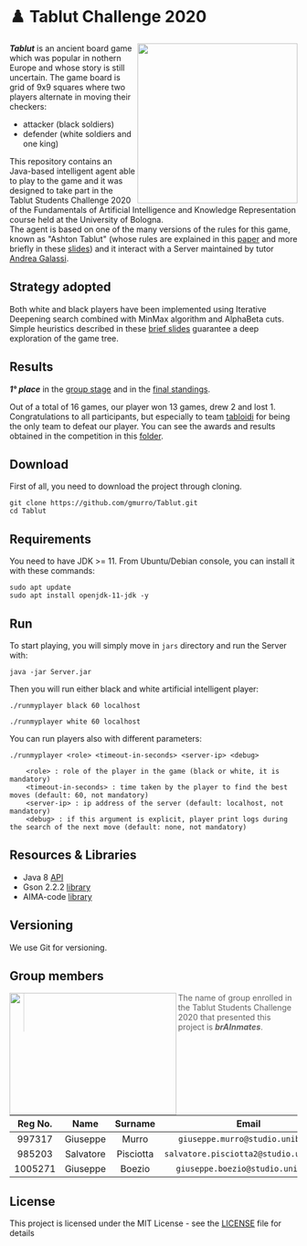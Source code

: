 # :chess_pawn: Tablut Challenge 2020

<img align="right" width="280" height="280" src="src/it/unibo/ai/didattica/competition/tablut/gui/resources/screen.png">

**_Tablut_** is an ancient board game which was popular in nothern Europe and whose story is still uncertain.
The game board is grid of 9x9 squares where two players alternate in moving their checkers:
* attacker (black soldiers) 
* defender (white soldiers and one king)   

This repository contains an Java-based intelligent agent able to play to the game and it was designed to take part in the Tablut Students Challenge 2020 of the Fundamentals of Artificial Intelligence and Knowledge Representation course held at the University of Bologna.                   
The agent is based on one of the many versions of the rules for this game, known as "Ashton Tablut" (whose rules are explained in this [paper](http://ww.aagenielsen.dk/LinnaeusPaper-Longer.pdf) and more briefly in these [slides](TablutChallenge2020-info.pdf)) and it interact with a Server maintained by tutor [Andrea Galassi](https://github.com/AGalassi/TablutCompetition).

## Strategy adopted

Both white and black players have been implemented using Iterative Deepening search combined with MinMax algorithm and AlphaBeta cuts. 
Simple heuristics described in these [brief slides](BrAInmatesTablutPresentation.pdf) guarantee a deep exploration of the game tree.

## Results
**_1° place_** in the [group stage](Results/Partial_results.png) and in the [final standings](Results/Final_results.png). 

Out of a total of 16 games, our player won 13 games, drew 2 and lost 1.
Congratulations to all participants, but especially to team [tabloidi](https://github.com/FedeSpu/TablutCompetition) for being the only team to defeat our player.
You can see the awards and results obtained in the competition in this [folder](Results).

## Download

First of all, you need to download the project through cloning.

```console
git clone https://github.com/gmurro/Tablut.git
cd Tablut
```

## Requirements

You need to have JDK >= 11. From Ubuntu/Debian console, you can install it with these commands:
```console
sudo apt update
sudo apt install openjdk-11-jdk -y
```

## Run

To start playing, you will simply move in `jars` directory and run the Server with:
```console
java -jar Server.jar
```
Then you will run either black and white artificial intelligent player:
```console
./runmyplayer black 60 localhost
```
```console
./runmyplayer white 60 localhost
```

You can run players also with different parameters:
```console
./runmyplayer <role> <timeout-in-seconds> <server-ip> <debug>
    
    <role> : role of the player in the game (black or white, it is mandatory)
    <timeout-in-seconds> : time taken by the player to find the best moves (default: 60, not mandatory)
    <server-ip> : ip address of the server (default: localhost, not mandatory)
    <debug> : if this argument is explicit, player print logs during the search of the next move (default: none, not mandatory)
```


## Resources & Libraries

* Java 8 [API](https://docs.oracle.com/javase/8/docs/api/)
* Gson 2.2.2 [library](https://www.javadoc.io/doc/com.google.code.gson/gson/2.2.2/com/google/gson/Gson.html)
* AIMA-code [library](https://github.com/aimacode/aima-java)

## Versioning

We use Git for versioning.

## Group members

<img align="left" width="292" height="214" src="src/it/unibo/ai/didattica/competition/tablut/gui/resources/logo.png">

> The name of group enrolled in the Tablut Students Challenge 2020 that presented this project is **_brAInmates_**.

|  Reg No.  |  Name     |  Surname  |     Email                              |    Username      |
| :-------: | :-------: | :-------: | :------------------------------------: | :--------------: |
|   997317  | Giuseppe  | Murro     | `giuseppe.murro@studio.unibo.it`       | [_gmurro_](https://github.com/gmurro)         |
|   985203  | Salvatore | Pisciotta | `salvatore.pisciotta2@studio.unibo.it` | [_SalvoPisciotta_](https://github.com/SalvoPisciotta) |
|  1005271  | Giuseppe  | Boezio    | `giuseppe.boezio@studio.unibo.it`      | [_giuseppeboezio_](https://github.com/giuseppeboezio) |



## License

This project is licensed under the MIT License - see the [LICENSE](LICENSE) file for details

